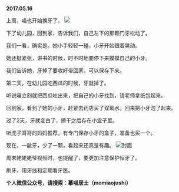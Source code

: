 
          
**2017.05.16**

上周，喵也开始换牙了。
![](//upload-images.jianshu.io/upload_images/51001-b80272844970a13b.jpg)


下了幼儿园，回到家，告诉我们，自己左下的那颗门牙松动了。

我们一看，确实是。她小手轻轻一碰，小牙开始跟着晃动。

她还挺紧张，讲书的时候，时不时地要停下来摸摸自己的小牙。

我们告诉她，牙掉了要收好带回家，可以保存下来。

第二天，在幼儿园吃西瓜的时候，牙就掉了。

听说喵立刻就把西瓜吐出来，把自己的小牙找到，请老师拿纸包起来。

回到家，看到了她的小牙，赶紧去药店买了双氧水，回来把小牙泡了起来。

过了2天，牙就变白了，擦干之后存在小盒子里。

听虎子哥哥的妈妈推荐，有专门保存小牙的盒子，准备也买一个。

现在，一龇牙，少了一颗，看起来还真是有趣。
![](//upload-images.jianshu.io/upload_images/51001-3c4acfb10ee1eb50.JPG)封面


周末姥姥姥爷视频时，也提醒了，要更加注意保护恒牙了。

刷牙、用牙线和定期看牙医。


**个人微信公众号，请搜索：摹喵居士（momiaojushi）**

        